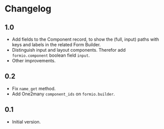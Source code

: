# Changelog

## 1.0

- Add fields to the Component record, to show the (full, input) paths with keys and labels in the related Form Builder.
- Distinguish input and layout components. Therefor add `formio.component` boolean field `input`.
- Other improvements.

## 0.2

- Fix `name_get` method.
- Add One2many `component_ids` on `formio.builder`.

## 0.1

- Initial version.
